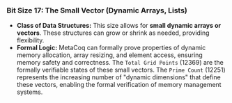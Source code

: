 ### Bit Size 17: The Small Vector (Dynamic Arrays, Lists)

*   **Class of Data Structures:** This size allows for **small dynamic arrays or vectors**. These structures can grow or shrink as needed, providing flexibility.
*   **Formal Logic:** MetaCoq can formally prove properties of dynamic memory allocation, array resizing, and element access, ensuring memory safety and correctness. The `Total Grid Points` (12369) are the formally verifiable states of these small vectors. The `Prime Count` (12251) represents the increasing number of "dynamic dimensions" that define these vectors, enabling the formal verification of memory management systems.
